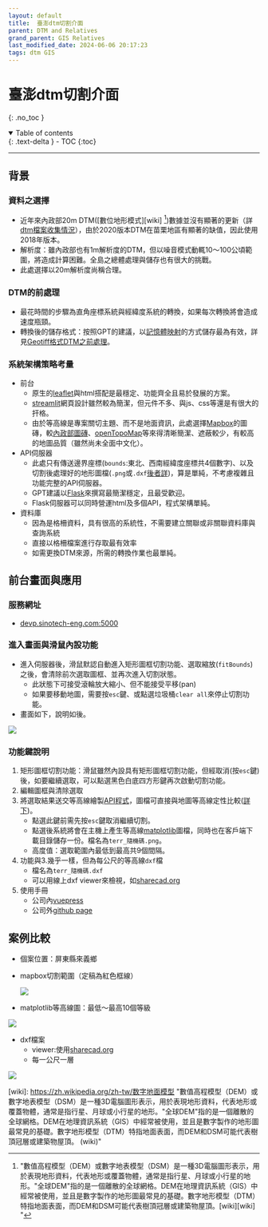 ```yaml
---
layout: default
title:  臺澎dtm切割介面
parent: DTM and Relatives
grand_parent: GIS Relatives
last_modified_date: 2024-06-06 20:17:23
tags: dtm GIS
---
```


# 臺澎dtm切割介面
{: .no_toc }

<details open markdown="block">
  <summary>
    Table of contents
  </summary>
  {: .text-delta }
- TOC
{:toc}
</details>

---
## 背景

### 資料之選擇

- 近年來內政部20m DTM([數位地形模式][wiki] [^1])數據並沒有顯著的更新（詳[dtm檔案收集情況](./dtm_info.md)），由於2020版本DTM在苗栗地區有顯著的缺值，因此使用2018年版本。
- 解析度：雖內政部也有1m解析度的DTM，但以噪音模式動輒10～100公頃範圍，將造成計算困難。全島之總體處理與儲存也有很大的挑戰。
- 此處選擇以20m解析度尚稱合理。

### DTM的前處理

- 最花時間的步驟為直角座標系統與經緯度系統的轉換，如果每次轉換將會造成速度瓶頸。
- 轉換後的儲存格式：按照GPT的建議，以[記憶體映射](https://numpy.org/doc/stable/reference/generated/numpy.memmap.html)的方式儲存最為有效，詳見[Geotiff格式DTM之前處理](./img2mem.md)。

### 系統架構策略考量

- 前台
  - 原生的[leaflet](https://leafletjs.com/)與html搭配是最穩定、功能齊全且易於發展的方案。
  - [streamlit](https://streamlit.io/)網頁設計雖然較為簡潔，但元件不多、與js、css等還是有很大的扞格。
  - 由於等高線是專案關切主題、而不是地面資訊，此處選擇[Mapbox](https://www.mapbox.com/)的圖磚，較[內政部圖磚](https://maps.nlsc.gov.tw/T09/mapshow.action?In_type=web)、[openTopoMap](https://opentopomap.org)等來得清晰簡潔、遮蔽較少，有較高的地圖品質（雖然尚未全面中文化）。
- API伺服器
  - 此處只有傳送邊界座標(`bounds`:東北、西南經緯度座標共4個數字)、以及切割後處理好的地形圖檔(`.png`或`.dxf`[後者詳](../DXF.md))，算是單純，不考慮複雜且功能完整的API伺服器。
  - GPT建議以[Flask](https://flask.palletsprojects.com/en/3.0.x/)來撰寫最簡潔穩定，且最受歡迎。
  - Flask伺服器可以同時營運html及多個API，程式架構單純。
- 資料庫
  - 因為是格柵資料，具有很高的系統性，不需要建立關聯或非關聯資料庫與查詢系統
  - 直接以格柵檔案進行存取最有效率
  - 如需更換DTM來源，所需的轉換作業也最單純。

## 前台畫面與應用

### 服務網址

- [devp.sinotech-eng.com:5000](http://devp.sinotech-eng.com:5000)

### 進入畫面與滑鼠內設功能

- 進入伺服器後，滑鼠默認自動進入矩形圖框切割功能、選取縮放(`fitBounds`)之後，會清除前次選取圖框、並再次進入切割狀態。
  - 此狀態下可接受滾輪放大縮小、但不能接受平移(pan)
  - 如果要移動地圖，需要按`esc`鍵、或點選垃圾桶`clear all`來停止切割功能。
- 畫面如下，說明如後。

![](https://github.com/sinotec2/Utilities/blob/main/GIS/DTM/pngs/2024-06-06-17-50-49.png?raw=true)

### 功能鍵說明

1. 矩形圖框切割功能：滑鼠雖然內設具有矩形圖框切割功能，但經取消(按`esc`鍵)後，如要繼續選取，可以點選黑色白底四方形鍵再次啟動切割功能。
2. 編輯圖框與清除選取
3. 將選取結果送交等高線繪製[API程式](./app.md)，圖檔可直接與地圖等高線定性比較([詳下](#案例比較))。
   - 點選此鍵前需先按`esc`鍵取消繼續切割。
   - 點選後系統將會在主機上產生等高線[matplotlib][mtb]圖檔，同時也在客戶端下載目錄儲存一份。檔名為`terr_隨機碼.png`。
   - 高度值：選取範圍內最低到最高共9個間隔。
4. 功能與3.幾乎一樣，但為每公尺的等高線`dxf`檔
   - 檔名為`terr_隨機碼.dxf`
   - 可以用線上dxf viewer來檢視，如[sharecad.org][cad]
5. 使用手冊
   - 公司內[vuepress](https://eng06.sinotech-eng.com/v2/search-pro/zh/Terr_Cut/)
   - 公司外[github page](https://sinotec2.github.io/Utilities/GIS/DTM/TerrCutter/)

## 案例比較

- 個案位置：屏東縣來義鄉
- mapbox切割範圍（定稿為紅色框線）

  ![](https://github.com/sinotec2/Utilities/blob/main/GIS/DTM/pngs/2024-06-06-10-27-25.png?raw=true)

- matplotlib等高線圖：最低～最高10個等級

![](https://github.com/sinotec2/Utilities/blob/main/GIS/DTM/pngs/2024-06-06-12-01-09.png?raw=true)

- dxf檔案
  - viewer:使用[sharecad.org][cad]
  - 每一公尺一層

![](https://github.com/sinotec2/Utilities/blob/main/GIS/DTM/pngs/2024-06-06-16-06-34.png?raw=true)


[^1]: "數值高程模型（DEM）或數字地表模型（DSM）是一種3D電腦圖形表示，用於表現地形資料，代表地形或覆蓋物體，通常是指行星、月球或小行星的地形。"全球DEM"指的是一個離散的全球網格。DEM在地理資訊系統（GIS）中經常被使用，並且是數字製作的地形圖最常見的基礎。數字地形模型（DTM）特指地面表面，而DEM和DSM可能代表樹頂冠層或建築物屋頂。[wiki][wiki] "

[wiki]: https://zh.wikipedia.org/zh-tw/数字地面模型 "數值高程模型（DEM）或數字地表模型（DSM）是一種3D電腦圖形表示，用於表現地形資料，代表地形或覆蓋物體，通常是指行星、月球或小行星的地形。"全球DEM"指的是一個離散的全球網格。DEM在地理資訊系統（GIS）中經常被使用，並且是數字製作的地形圖最常見的基礎。數字地形模型（DTM）特指地面表面，而DEM和DSM可能代表樹頂冠層或建築物屋頂。 (wiki)"

[mtb]: https://matplotlib.org/stable/api/_as_gen/matplotlib.pyplot.contour.html "matplotlib.pyplot.contour(*args, data=None, **kwargs) Plot contour lines."
[cad]: https://sharecad.org/ "sharecad.org"

